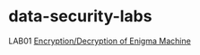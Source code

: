 # data-security-labs

LAB01 [Encryption/Decryption of Enigma Machine](https://www.codingame.com/training/easy/encryptiondecryption-of-enigma-machine)

